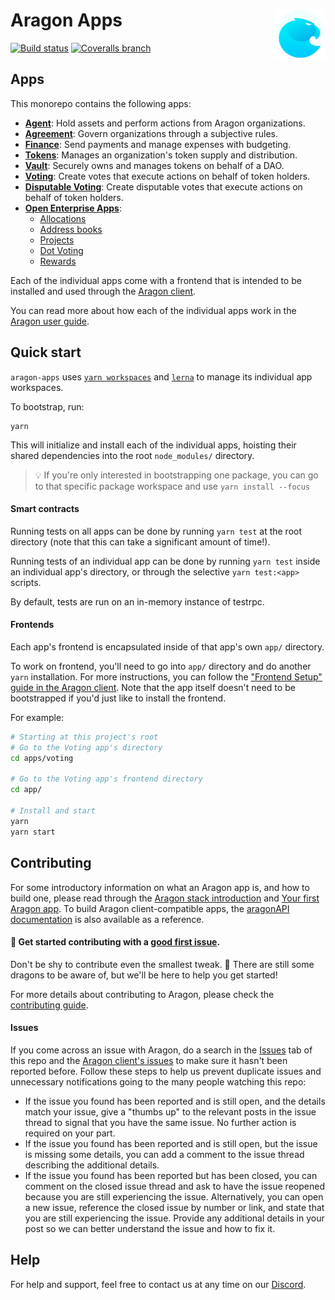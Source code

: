 # Aragon Apps <img align="right" src=".github/assets/aragon.svg" height="80px" />

[![Build status](https://img.shields.io/travis/aragon/aragon-apps/master.svg?style=flat-square)](https://travis-ci.com/aragon/aragon-apps)
[![Coveralls branch](https://img.shields.io/coveralls/aragon/aragon-apps/master.svg?style=flat-square)](https://coveralls.io/github/aragon/aragon-apps)

## Apps

This monorepo contains the following apps:

- **[Agent](apps/agent)**: Hold assets and perform actions from Aragon organizations.
- **[Agreement](apps/agreement)**: Govern organizations through a subjective rules.
- **[Finance](apps/finance)**: Send payments and manage expenses with budgeting.
- **[Tokens](apps/token-manager)**: Manages an organization's token supply and distribution.
- **[Vault](apps/vault)**: Securely owns and manages tokens on behalf of a DAO.
- **[Voting](apps/voting)**: Create votes that execute actions on behalf of token holders.
- **[Disputable Voting](apps/voting-disputable)**: Create disputable votes that execute actions on behalf of token holders.
- **[Open Enterprise Apps](https://github.com/AutarkLabs/open-enterprise)**:
    - [Allocations](apps/allocations)
    - [Address books](apps/address-book)
    - [Projects](apps/projects)
    - [Dot Voting](apps/dot-voting)
    - [Rewards](apps/rewards)

Each of the individual apps come with a frontend that is intended to be installed and used through the [Aragon client](http://github.com/aragon/aragon).

You can read more about how each of the individual apps work in the [Aragon user guide](https://help.aragon.org/article/16-about-aragon-apps).

## Quick start

`aragon-apps` uses [`yarn workspaces`](https://classic.yarnpkg.com/en/docs/workspaces) and [`lerna`](https://github.com/lerna/lerna) to manage its individual app workspaces.

To bootstrap, run:

```
yarn
```

This will initialize and install each of the individual apps, hoisting their shared dependencies into the root `node_modules/` directory.

> 💡 If you're only interested in bootstrapping one package, you can go to that specific package workspace and use `yarn install --focus`

#### Smart contracts

Running tests on all apps can be done by running `yarn test` at the root directory (note that this can take a significant amount of time!).

Running tests of an individual app can be done by running `yarn test` inside an individual app's directory, or through the selective `yarn test:<app>` scripts.

By default, tests are run on an in-memory instance of testrpc.

#### Frontends

Each app's frontend is encapsulated inside of that app's own `app/` directory.

To work on frontend, you'll need to go into `app/` directory and do another `yarn` installation. For more instructions, you can follow the ["Frontend Setup" guide in the Aragon client](https://github.com/aragon/aragon/blob/master/docs/FRONTEND_SETUP.md). Note that the app itself doesn't need to be bootstrapped if you'd just like to install the frontend.

For example:

```sh
# Starting at this project's root
# Go to the Voting app's directory
cd apps/voting

# Go to the Voting app's frontend directory
cd app/

# Install and start
yarn
yarn start
```

## Contributing

For some introductory information on what an Aragon app is, and how to build one, please read through the [Aragon stack introduction](https://hack.aragon.org/docs/stack) and [Your first Aragon app](https://hack.aragon.org/docs/tutorial). To build Aragon client-compatible apps, the [aragonAPI documentation](https://hack.aragon.org/docs/api-intro) is also available as a reference.

#### 👋 Get started contributing with a [good first issue](https://github.com/aragon/aragon-apps/issues?q=is%3Aissue+is%3Aopen+label%3A%22good+first+issue%22).

Don't be shy to contribute even the smallest tweak. 🐲 There are still some dragons to be aware of, but we'll be here to help you get started!

For more details about contributing to Aragon, please check the [contributing guide](./CONTRIBUTING.md).

#### Issues

If you come across an issue with Aragon, do a search in the [Issues](https://github.com/aragon/aragon-apps/issues?utf8=%E2%9C%93&q=is%3Aissue) tab of this repo and the [Aragon client's issues](https://github.com/aragon/aragon/issues?utf8=%E2%9C%93&q=is%3Aissue) to make sure it hasn't been reported before. Follow these steps to help us prevent duplicate issues and unnecessary notifications going to the many people watching this repo:

- If the issue you found has been reported and is still open, and the details match your issue, give a "thumbs up" to the relevant posts in the issue thread to signal that you have the same issue. No further action is required on your part.
- If the issue you found has been reported and is still open, but the issue is missing some details, you can add a comment to the issue thread describing the additional details.
- If the issue you found has been reported but has been closed, you can comment on the closed issue thread and ask to have the issue reopened because you are still experiencing the issue. Alternatively, you can open a new issue, reference the closed issue by number or link, and state that you are still experiencing the issue. Provide any additional details in your post so we can better understand the issue and how to fix it.

## Help

For help and support, feel free to contact us at any time on our [Discord](https://discord.com/invite/eqQJkdp).
